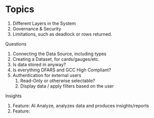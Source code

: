 # Topics

1. Different Layers in the System
2. Governance & Security
3. Limitations, such as deadlock or rows returned.

Questions
1. Connecting the Data Source, including types
2. Creating a Dataset, for cards/gauges/etc.
3. Is data stored in anyway?
4. Is everything DFARS and GCC High Compliant?
5. Authentication for external users
	1. Read-Only or otherwise selectable?
	2. Display data / apply filters based on the user

Insights
1. Feature: AI Analyze, analyzes data and produces insights/reports
2. Feature: 